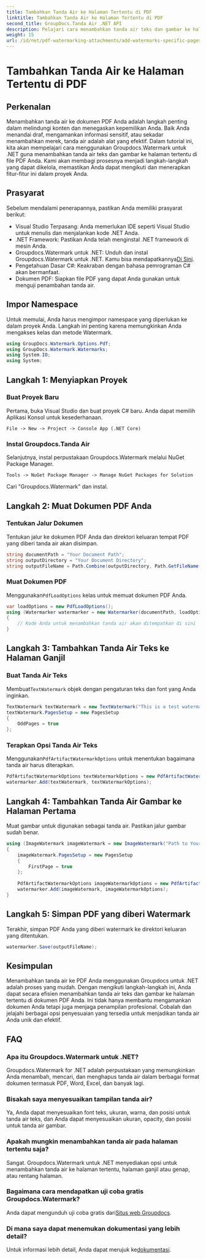 ```yaml
---
title: Tambahkan Tanda Air ke Halaman Tertentu di PDF
linktitle: Tambahkan Tanda Air ke Halaman Tertentu di PDF
second_title: GroupDocs.Tanda Air .NET API
description: Pelajari cara menambahkan tanda air teks dan gambar ke halaman tertentu di PDF menggunakan Groupdocs untuk .NET. Ikuti panduan terperinci kami untuk mengamankan dokumen Anda.
weight: 15
url: /id/net/pdf-watermarking-attachments/add-watermarks-specific-pages-pdf/
---
```


# Tambahkan Tanda Air ke Halaman Tertentu di PDF

## Perkenalan
Menambahkan tanda air ke dokumen PDF Anda adalah langkah penting dalam melindungi konten dan menegaskan kepemilikan Anda. Baik Anda menandai draf, mengamankan informasi sensitif, atau sekadar menambahkan merek, tanda air adalah alat yang efektif. Dalam tutorial ini, kita akan mempelajari cara menggunakan Groupdocs.Watermark untuk .NET guna menambahkan tanda air teks dan gambar ke halaman tertentu di file PDF Anda. Kami akan membagi prosesnya menjadi langkah-langkah yang dapat dikelola, memastikan Anda dapat mengikuti dan menerapkan fitur-fitur ini dalam proyek Anda.
## Prasyarat
Sebelum mendalami penerapannya, pastikan Anda memiliki prasyarat berikut:
- Visual Studio Terpasang: Anda memerlukan IDE seperti Visual Studio untuk menulis dan menjalankan kode .NET Anda.
- .NET Framework: Pastikan Anda telah menginstal .NET framework di mesin Anda.
-  Groupdocs.Watermark untuk .NET: Unduh dan instal Groupdocs.Watermark untuk .NET. Kamu bisa mendapatkannya[Di Sini](https://releases.groupdocs.com/Watermark/net/).
- Pengetahuan Dasar C#: Keakraban dengan bahasa pemrograman C# akan bermanfaat.
- Dokumen PDF: Siapkan file PDF yang dapat Anda gunakan untuk menguji penambahan tanda air.
## Impor Namespace
Untuk memulai, Anda harus mengimpor namespace yang diperlukan ke dalam proyek Anda. Langkah ini penting karena memungkinkan Anda mengakses kelas dan metode Watermark.
```csharp
using GroupDocs.Watermark.Options.Pdf;
using GroupDocs.Watermark.Watermarks;
using System.IO;
using System;
```
## Langkah 1: Menyiapkan Proyek
### Buat Proyek Baru
Pertama, buka Visual Studio dan buat proyek C# baru. Anda dapat memilih Aplikasi Konsol untuk kesederhanaan.
```plaintext
File -> New -> Project -> Console App (.NET Core)
```
### Instal Groupdocs.Tanda Air
Selanjutnya, instal perpustakaan Groupdocs.Watermark melalui NuGet Package Manager.
```plaintext
Tools -> NuGet Package Manager -> Manage NuGet Packages for Solution
```
Cari "Groupdocs.Watermark" dan instal.
## Langkah 2: Muat Dokumen PDF Anda
### Tentukan Jalur Dokumen
Tentukan jalur ke dokumen PDF Anda dan direktori keluaran tempat PDF yang diberi tanda air akan disimpan.
```csharp
string documentPath = "Your Document Path";
string outputDirectory = "Your Document Directory";
string outputFileName = Path.Combine(outputDirectory, Path.GetFileName(documentPath));
```
### Muat Dokumen PDF
 Menggunakan`PdfLoadOptions` kelas untuk memuat dokumen PDF Anda.
```csharp
var loadOptions = new PdfLoadOptions();
using (Watermarker watermarker = new Watermarker(documentPath, loadOptions))
{
    // Kode Anda untuk menambahkan tanda air akan ditempatkan di sini
}
```
## Langkah 3: Tambahkan Tanda Air Teks ke Halaman Ganjil
### Buat Tanda Air Teks
 Membuat`TextWatermark` objek dengan pengaturan teks dan font yang Anda inginkan.
```csharp
TextWatermark textWatermark = new TextWatermark("This is a test watermark", new Font("Arial", 8));
textWatermark.PagesSetup = new PagesSetup
{
    OddPages = true
};
```
### Terapkan Opsi Tanda Air Teks
 Menggunakan`PdfArtifactWatermarkOptions` untuk menentukan bagaimana tanda air harus diterapkan.
```csharp
PdfArtifactWatermarkOptions textWatermarkOptions = new PdfArtifactWatermarkOptions();
watermarker.Add(textWatermark, textWatermarkOptions);
```
## Langkah 4: Tambahkan Tanda Air Gambar ke Halaman Pertama
Muat gambar untuk digunakan sebagai tanda air. Pastikan jalur gambar sudah benar.
```csharp
using (ImageWatermark imageWatermark = new ImageWatermark("Path to Your Image"))
{
    imageWatermark.PagesSetup = new PagesSetup
    {
        FirstPage = true
    };
    
    PdfArtifactWatermarkOptions imageWatermarkOptions = new PdfArtifactWatermarkOptions();
    watermarker.Add(imageWatermark, imageWatermarkOptions);
}
```
## Langkah 5: Simpan PDF yang diberi Watermark
Terakhir, simpan PDF Anda yang diberi watermark ke direktori keluaran yang ditentukan.
```csharp
watermarker.Save(outputFileName);
```
## Kesimpulan
Menambahkan tanda air ke PDF Anda menggunakan Groupdocs untuk .NET adalah proses yang mudah. Dengan mengikuti langkah-langkah ini, Anda dapat secara efisien menambahkan tanda air teks dan gambar ke halaman tertentu di dokumen PDF Anda. Ini tidak hanya membantu mengamankan dokumen Anda tetapi juga menjaga penampilan profesional. Cobalah dan jelajahi berbagai opsi penyesuaian yang tersedia untuk menjadikan tanda air Anda unik dan efektif.
## FAQ
### Apa itu Groupdocs.Watermark untuk .NET?
Groupdocs.Watermark for .NET adalah perpustakaan yang memungkinkan Anda menambah, mencari, dan menghapus tanda air dalam berbagai format dokumen termasuk PDF, Word, Excel, dan banyak lagi.
### Bisakah saya menyesuaikan tampilan tanda air?
Ya, Anda dapat menyesuaikan font teks, ukuran, warna, dan posisi untuk tanda air teks, dan Anda dapat menyesuaikan ukuran, opacity, dan posisi untuk tanda air gambar.
### Apakah mungkin menambahkan tanda air pada halaman tertentu saja?
Sangat. Groupdocs.Watermark untuk .NET menyediakan opsi untuk menambahkan tanda air ke halaman tertentu, halaman ganjil atau genap, atau rentang halaman.
### Bagaimana cara mendapatkan uji coba gratis Groupdocs.Watermark?
 Anda dapat mengunduh uji coba gratis dari[Situs web Groupdocs](https://releases.groupdocs.com/).
### Di mana saya dapat menemukan dokumentasi yang lebih detail?
 Untuk informasi lebih detail, Anda dapat merujuk ke[dokumentasi](https://tutorials.groupdocs.com/Watermark/net/).